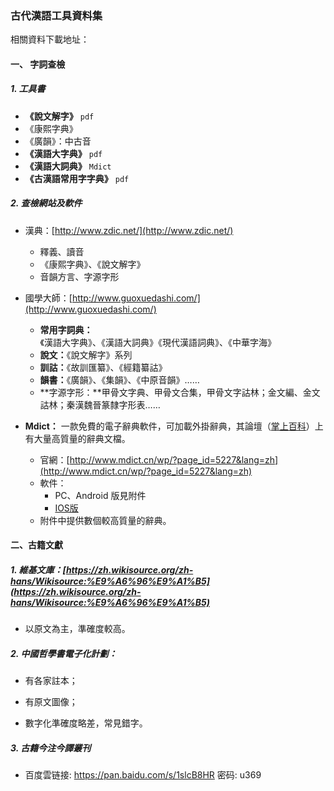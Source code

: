 ### 古代漢語工具資料集

相關資料下載地址：

#### 一、 字詞查檢

##### 1. 工具書

- **《說文解字》** `pdf`
- 《康熙字典》
- 《廣韻》：中古音
- **《漢語大字典》** `pdf`
- **《漢語大詞典》**  `Mdict`
- **《古漢語常用字字典》** `pdf`

##### 2. 查檢網站及軟件

- 漢典：[http://www.zdic.net/](http://www.zdic.net/)  

  - 釋義、讀音
  - 《康熙字典》、《說文解字》
  - 音韻方言、字源字形
- 國學大師：[http://www.guoxuedashi.com/](http://www.guoxuedashi.com/)

  - **常用字詞典：**《漢語大字典》、《漢語大詞典》《現代漢語詞典》、《中華字海》
  - **說文：**《說文解字》系列
  - **訓詁：**《故訓匯纂》、《經籍纂詁》
  - **韻書：**《廣韻》、《集韻》、《中原音韻》……
  - **字源字形：**甲骨文字典、甲骨文合集，甲骨文字詁林；金文編、金文詁林；秦漢魏晉篆隸字形表……
- **Mdict：** 一款免費的電子辭典軟件，可加載外掛辭典，其論壇（[掌上百科]()）上有大量高質量的辭典文檔。
  - 官網：[http://www.mdict.cn/wp/?page_id=5227&lang=zh](http://www.mdict.cn/wp/?page_id=5227&lang=zh)
  - 軟件：
    - PC、Android 版見附件
    - [IOS版](https://itunes.apple.com/us/app/mdict/id389083586?mt=8)
  - 附件中提供數個較高質量的辭典。

#### 二、古籍文獻

##### 1.  維基文庫：[https://zh.wikisource.org/zh-hans/Wikisource:%E9%A6%96%E9%A1%B5](https://zh.wikisource.org/zh-hans/Wikisource:%E9%A6%96%E9%A1%B5)

- 以原文為主，準確度較高。

##### 2. 中國哲學書電子化計劃： 

- 有各家註本；

- 有原文圖像；

- 數字化準確度略差，常見錯字。

##### 3. 古籍今注今譯叢刊

- 百度雲链接: https://pan.baidu.com/s/1slcB8HR 密码: u369

  ​


